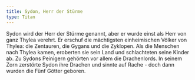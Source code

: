 ```yaml
---
title: Sydon, Herr der Stürme
type: Titan
---
```


Sydon wird der Herr der Stürme genannt, aber er wurde einst als Herr von ganz
Thylea verehrt. Er erschuf die mächtigsten einheimischen Völker von Thylea: die
Zentauren, die Gygans und die Zyklopen. Als die Menschen nach Thylea kamen,
eroberten sie sein Land und schlachteten seine Kinder ab. Zu Sydons Peinigern
gehörten vor allem die Drachenlords. In seinem Zorn zerstörte Sydon ihre Drachen
und sinnte auf Rache - doch dann wurden die Fünf Götter geboren.
